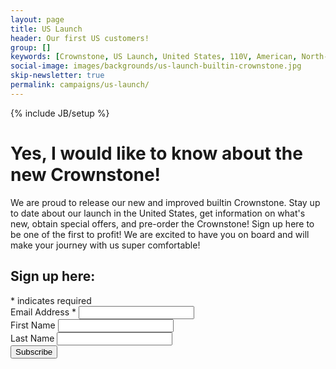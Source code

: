 ```yaml
---
layout: page
title: US Launch
header: Our first US customers!
group: []
keywords: [Crownstone, US Launch, United States, 110V, American, North-America, International]
social-image: images/backgrounds/us-launch-builtin-crownstone.jpg
skip-newsletter: true
permalink: campaigns/us-launch/
---
```

{% include JB/setup %}

<div class="container-fluid container-launch" style="background-image: url(/images/backgrounds/us-launch-builtin-crownstone.jpg);">
<div class="row">
<div class="col-xs-12 col-md-6" markdown="1">

# Yes, I would like to know about the new Crownstone!

We are proud to release our new and improved builtin Crownstone. Stay up to date about our launch in the United States, get information on what's new, obtain special offers, and pre-order the Crownstone! Sign up here to be one of the first to profit! We are excited to have you on board and will make your journey with us super comfortable!

<div id="mc_embed_signup" class="newsletter">
<form action="https://rocks.us10.list-manage.com/subscribe/post?u=d03baf337210e326a61dc14d5&amp;id=2f6334dba1" method="post" id="mc-embedded-subscribe-form" name="mc-embedded-subscribe-form" class="validate" target="_blank" novalidate>
    <div id="mc_embed_signup_scroll">
	<h2>Sign up here:</h2>
<div class="indicates-required"><span class="asterisk">*</span> indicates required</div>
<div class="mc-field-group">
	<label for="mce-EMAIL">Email Address  <span class="asterisk">*</span>
</label>
	<input type="email" value="" name="EMAIL" class="required email" id="mce-EMAIL">
</div>
<div class="mc-field-group">
	<label for="mce-FNAME">First Name </label>
	<input type="text" value="" name="FNAME" class="" id="mce-FNAME">
</div>
<div class="mc-field-group">
	<label for="mce-LNAME">Last Name </label>
	<input type="text" value="" name="LNAME" class="" id="mce-LNAME">
</div>
<!-- https://us10.campaign-archive.com/home?u=d03baf337210e326a61dc14d5&amp;id=2f6334dba1 -->
	<div id="mce-responses" class="clear">
		<div class="response" id="mce-error-response" style="display:none"></div>
		<div class="response" id="mce-success-response" style="display:none"></div>
	</div>    <!-- real people should not fill this in and expect good things - do not remove this or risk form bot signups-->
    <div style="position: absolute; left: -5000px;" aria-hidden="true"><input type="text" name="b_d03baf337210e326a61dc14d5_a23d3e9ded" tabindex="-1" value=""></div>
    <div class="clear"><input type="submit" value="Subscribe" name="subscribe" id="mc-embedded-subscribe" class="button"></div>
    </div>
</form>
</div>
<script type='text/javascript' src='//s3.amazonaws.com/downloads.mailchimp.com/js/mc-validate.js'></script><script type='text/javascript'>(function($) {window.fnames = new Array(); window.ftypes = new Array();fnames[0]='EMAIL';ftypes[0]='email';fnames[1]='FNAME';ftypes[1]='text';fnames[2]='LNAME';ftypes[2]='text';}(jQuery));var $mcj = jQuery.noConflict(true);</script>
<!--End mc_embed_signup-->

</div><!-- col-xs-12 -->
</div><!-- row -->
</div><!-- container -->
